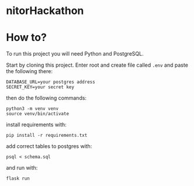 # nitorHackathon

# How to? #

To run this project you will need Python and PostgreSQL.

Start by cloning this project. Enter root and create file called ```.env``` and paste the following there:

```
DATABASE_URL=your postgres address
SECRET_KEY=your secret key
```

then do the following commands:

```
python3 -m venv venv
source venv/bin/activate
```

install requirements with:

```pip install -r requirements.txt```

add correct tables to postgres with:

```psql < schema.sql```

and run with:

```flask run```